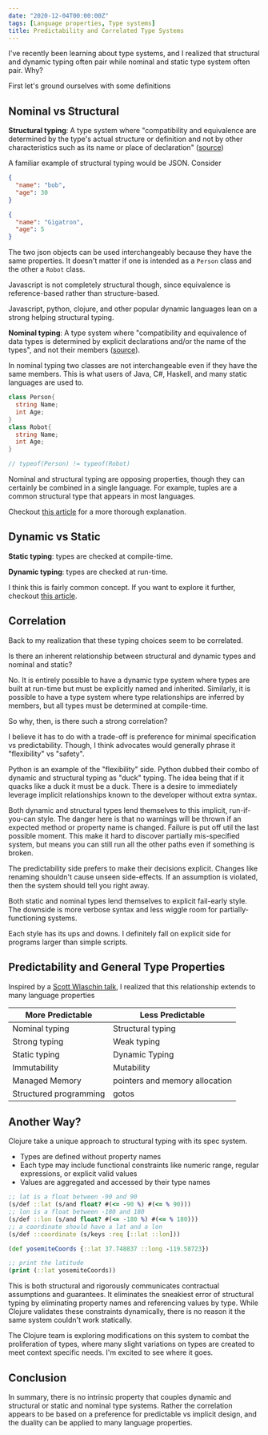 ```yaml
---
date: "2020-12-04T00:00:00Z"
tags: [Language properties, Type systems]
title: Predictability and Correlated Type Systems
---
```


I've recently been learning about type systems, and I realized that structural and dynamic typing often pair while nominal and static type system often pair. Why?
<!--more-->

First let's ground ourselves with some definitions

## Nominal vs Structural

**Structural typing**: A type system where "compatibility and equivalence are determined by the type's actual structure or definition and not by other characteristics such as its name or place of declaration" ([source](https://en.wikipedia.org/wiki/Structural_type_system))

A familiar example of structural typing would be JSON. Consider 
```json
{
  "name": "bob",
  "age": 30
}

{
  "name": "Gigatron",
  "age": 5
}
```
The two json objects can be used interchangeably because they have the same properties. It doesn't matter if one is intended as a `Person` class and the other a `Robot` class.

Javascript is not completely structural though, since equivalence is reference-based rather than structure-based.

Javascript, python, clojure, and other popular dynamic languages lean on a strong helping structural typing.

**Nominal typing**: A type system where "compatibility and equivalence of data types is determined by explicit declarations and/or the name of the types", and not their members ([source](https://en.wikipedia.org/wiki/Nominal_type_system)).

In nominal typing two classes are not interchangeable even if they have the same members. This is what users of Java, C#, Haskell, and many static languages are used to.

```cs
class Person{
  string Name;
  int Age;
}
class Robot{
  string Name;
  int Age;
}

// typeof(Person) != typeof(Robot)
```

Nominal and structural typing are opposing properties, though they can certainly be combined in a single language. For example, tuples are a common structural type that appears in most languages.

Checkout [this article](http://wiki.c2.com/?NominativeAndStructuralTyping) for a more thorough explanation. 

## Dynamic vs Static
**Static typing**: types are checked at compile-time.

**Dynamic typing**: types are checked at run-time.

I think this is fairly common concept. If you want to explore it further, checkout [this article](https://hackernoon.com/i-finally-understand-static-vs-dynamic-typing-and-you-will-too-ad0c2bd0acc7).

## Correlation
Back to my realization that these typing choices seem to be correlated.

Is there an inherent relationship between structural and dynamic types and nominal and static?

No. It is entirely possible to have a dynamic type system where types are built at run-time but must be explicitly named and inherited. Similarly, it is possible to have a type system where type relationships are inferred by members, but all types must be determined at compile-time.

So why, then, is there such a strong correlation?

I believe it has to do with a trade-off is preference for minimal specification vs predictability. Though, I think advocates would generally phrase it "flexibility" vs "safety".

Python is an example of the "flexibility" side. Python dubbed their combo of dynamic and structural typing as "duck" typing. The idea being that if it quacks like a duck it must be a duck. There is a desire to immediately leverage implicit relationships known to the developer without extra syntax.

Both dynamic and structural types lend themselves to this implicit, run-if-you-can style. The danger here is that no warnings will be thrown if an expected method or property name is changed. Failure is put off util the last possible moment. This make it hard to discover partially mis-specified system, but means you can still run all the other paths even if something is broken.

The predictability side prefers to make their decisions explicit. Changes like renaming shouldn't cause unseen side-effects. If an assumption is violated, then the system should tell you right away.

Both static and nominal types lend themselves to explicit fail-early style. The downside is more verbose syntax and less wiggle room for partially-functioning systems.

Each style has its ups and downs. I definitely fall on explicit side for programs larger than simple scripts. 

## Predictability and General Type Properties
Inspired by a [Scott Wlaschin talk](https://youtu.be/KPa8Yw_Navk?t=1862), I realized that this relationship extends to many language properties

| More Predictable | Less Predictable |
|------------------|---------------- |
| Nominal typing | Structural typing
| Strong typing | Weak typing
| Static typing | Dynamic Typing
| Immutability | Mutability
| Managed Memory | pointers and memory allocation
| Structured programming | gotos 

## Another Way?
Clojure take a unique approach to structural typing with its spec system. 
  - Types are defined without property names
  - Each type may include functional constraints like numeric range, regular expressions, or explicit valid values
  - Values are aggregated and accessed by their type names

```clojure
;; lat is a float between -90 and 90 
(s/def ::lat (s/and float? #(<= -90 %) #(<= % 90))) 
;; lon is a float between -180 and 180
(s/def ::lon (s/and float? #(<= -180 %) #(<= % 180)))
;; a coordinate should have a lat and a lon 
(s/def ::coordinate (s/keys :req [::lat ::lon]))

(def yosemiteCoords {::lat 37.748837 ::long -119.58723})

;; print the latitude
(print (::lat yosemiteCoords)) 
```

This is both structural and rigorously communicates contractual assumptions and guarantees. It eliminates the sneakiest error of structural typing by eliminating property names and referencing values by type. While Clojure validates these constraints dynamically, there is no reason it the same system couldn't work statically.

The Clojure team is exploring modifications on this system to combat the proliferation of types, where many slight variations on types are created to meet context specific needs. I'm excited to see where it goes.


## Conclusion
In summary, there is no intrinsic property that couples dynamic and structural or static and nominal type systems. Rather the correlation appears to be based on a preference for predictable vs implicit design, and the duality can be applied to many language properties.


<!-- the predictability verbiage was inspired by Scott Wlaschin https://youtu.be/KPa8Yw_Navk?t=1862 -->